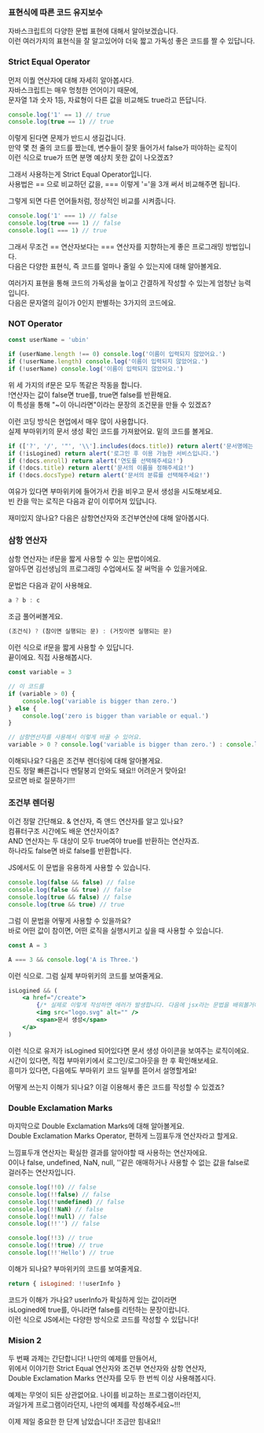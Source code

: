 ### 표현식에 따른 코드 유지보수

자바스크립트의 다양한 문법 표현에 대해서 알아보겠습니다.  
이런 여러가지의 표현식을 잘 알고있어야 더욱 짧고 가독성 좋은 코드를 짤 수 있답니다.

### Strict Equal Operator

먼저 이퀄 연산자에 대해 자세히 알아봅시다.  
자바스크립트는 매우 멍청한 언어이기 때문에,  
문자열 1과 숫자 1등, 자료형이 다른 값을 비교해도 true라고 뜬답니다.

```js
console.log('1' == 1) // true
console.log(true == 1) // true
```

이렇게 된다면 문제가 반드시 생길겁니다.  
만약 몇 천 줄의 코드를 짰는데, 변수들이 잘못 들어가서 false가 떠야하는 로직이  
이런 식으로 true가 뜨면 분명 예상치 못한 값이 나오겠죠?

그래서 사용하는게 Strict Equal Operator입니다.  
사용법은 == 으로 비교하던 값을, === 이렇게 '='을 3개 써서 비교해주면 됩니다.

그렇게 되면 다른 언어들처럼, 정상적인 비교를 시켜줍니다.

```js
console.log('1' === 1) // false
console.log(true === 1) // false
console.log(1 === 1) // true
```

그래서 무조건 == 연산자보다는 === 연산자를 지향하는게 좋은 프로그래밍 방법입니다.  
다음은 다양한 표현식, 즉 코드를 얼마나 줄일 수 있는지에 대해 알아볼게요.

여러가지 표현을 통해 코드의 가독성을 높이고 간결하게 작성할 수 있는게 엄청난 능력입니다.  
다음은 문자열의 길이가 0인지 판별하는 3가지의 코드에요.

### NOT Operator

```js
const userName = 'ubin'

if (userName.length !== 0) console.log('이름이 입력되지 않았어요.')
if (!userName.length) console.log('이름이 입력되지 않았어요.')
if (!userName) console.log('이름이 입력되지 않았어요.')
```

위 세 가지의 if문은 모두 똑같은 작동을 합니다.  
!연산자는 값이 false면 true를, true면 false를 반환해요.  
이 특성을 통해 "~이 아니라면"이라는 문장의 조건문을 만들 수 있겠죠?

이런 코딩 방식은 현업에서 매우 많이 사용합니다.  
실제 부마위키의 문서 생성 확인 코드를 가져왔어요. 밑의 코드를 볼게요.

```js
if (['?', '/', '"', '\\'].includes(docs.title)) return alert('문서명에는 물음표나 쌍따옴표, 슬래시나 역슬래시를 넣을 수 없습니다.')
if (!isLogined) return alert('로그인 후 이용 가능한 서비스입니다.')
if (!docs.enroll) return alert('연도를 선택해주세요!')
if (!docs.title) return alert('문서의 이름을 정해주세요!')
if (!docs.docsType) return alert('문서의 분류를 선택해주세요!')
```

여유가 있다면 부마위키에 들어가서 칸을 비우고 문서 생성을 시도해보세요.  
빈 칸을 막는 로직은 다음과 같이 이루어져 있답니다.

재미있지 않나요? 다음은 삼항연산자와 조건부연산에 대해 알아봅시다.

### 삼항 연산자

삼항 연산자는 if문을 짧게 사용할 수 있는 문법이에요.  
알아두면 김선생님의 프로그래밍 수업에서도 잘 써먹을 수 있을거에요.

문법은 다음과 같이 사용해요.

```js
a ? b : c
```

조금 풀어써볼게요.

```js
(조건식) ? (참이면 실행되는 문) : (거짓이면 실행되는 문)
```

이런 식으로 if문을 짧게 사용할 수 있답니다.  
끝이에요. 직접 사용해봅시다.

```js
const variable = 3

// 이 코드를
if (variable > 0) {
	console.log('variable is bigger than zero.')
} else {
	console.log('zero is bigger than variable or equal.')
}

// 삼항연산자를 사용해서 이렇게 바꿀 수 있어요.
variable > 0 ? console.log('variable is bigger than zero.') : console.log('zero is bigger than variable or equal.')
```

이해되나요? 다음은 조건부 렌더링에 대해 알아볼게요.  
진도 정말 빠른겁니다 멘탈붕괴 안와도 돼요!! 어려운거 맞아요!  
모르면 바로 질문하기!!!

### 조건부 렌더링

이건 정말 간단해요. & 연산자, 즉 앤드 연산자를 알고 있나요?  
컴퓨터구조 시간에도 배운 연산자이죠?  
AND 연산자는 두 대상이 모두 true여야 true를 반환하는 연산자죠.  
하나라도 false면 바로 false를 반환합니다.

JS에서도 이 문법을 유용하게 사용할 수 있습니다.

```js
console.log(false && false) // false
console.log(false && true) // false
console.log(true && false) // false
console.log(true && true) // true
```

그럼 이 문법을 어떻게 사용할 수 있을까요?  
바로 어떤 값이 참이면, 어떤 로직을 실행시키고 싶을 때 사용할 수 있습니다.

```js
const A = 3

A === 3 && console.log('A is Three.')
```

이런 식으로. 그럼 실제 부마위키의 코드를 보여줄게요.

```jsx
isLogined && (
	<a href="/create">
		{/* 실제로 이렇게 작성하면 에러가 발생합니다. 다음에 jsx라는 문법을 배워볼거에요. */}
		<img src="logo.svg" alt="" />
		<span>문서 생성</span>
	</a>
)
```

이런 식으로 유저가 isLogined 되어있다면 문서 생성 아이콘을 보여주는 로직이에요.  
시간이 있다면, 직접 부마위키에서 로그인/로그아웃을 한 후 확인해보세요.  
흥미가 있다면, 다음에도 부마위키 코드 일부를 뜯어서 설명할게요!

어떻게 쓰는지 이해가 되나요? 이걸 이용해서 좋은 코드를 작성할 수 있겠죠?

### Double Exclamation Marks

마지막으로 Double Exclamation Marks에 대해 알아볼게요.  
Double Exclamation Marks Operator, 편하게 느낌표두개 연산자라고 할게요.

느낌표두개 연산자는 확실한 결과를 알아야할 때 사용하는 연산자에요.  
0이나 false, undefined, NaN, null, ''같은 애매하거나 사용할 수 없는 값을 false로 걸러주는 연산자입니다.

```js
console.log(!!0) // false
console.log(!!false) // false
console.log(!!undefined) // false
console.log(!!NaN) // false
console.log(!!null) // false
console.log(!!'') // false

console.log(!!3) // true
console.log(!!true) // true
console.log(!!'Hello') // true
```

이해가 되나요?
부마위키의 코드를 보여줄게요.

```js
return { isLogined: !!userInfo }
```

코드가 이해가 가나요? userInfo가 확실하게 있는 값이라면  
isLogined에 true를, 아니라면 false를 리턴하는 문장이랍니다.  
이런 식으로 JS에서는 다양한 방식으로 코드를 작성할 수 있답니다!

### Mision 2

두 번째 과제는 간단합니다! 나만의 예제를 만들어서,  
위에서 이야기한 Strict Equal 연산자와 조건부 연산자와 삼항 연산자,  
Double Exclamation Marks 연산자를 모두 한 번씩 이상 사용해봅시다.

예제는 무엇이 되든 상관없어요. 나이를 비교하는 프로그램이라던지,  
과일가게 프로그램이라던지, 나만의 예제를 작성해주세요~!!!

이제 제일 중요한 한 단계 남았습니다! 조금만 힘내요!!
